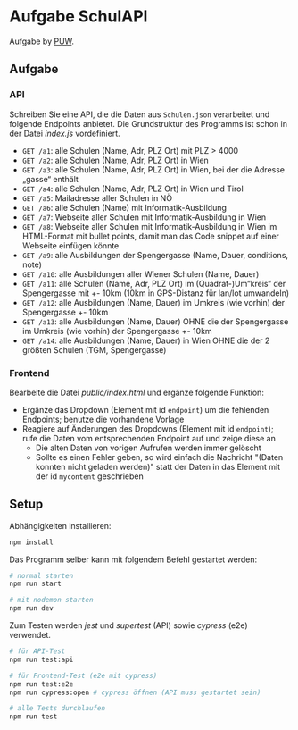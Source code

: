 # Aufgabe SchulAPI

Aufgabe by [PUW](https://github.com/spg-puw/).

## Aufgabe

### API

Schreiben Sie eine API, die die Daten aus `Schulen.json` verarbeitet und folgende Endpoints anbietet. Die Grundstruktur des Programms ist schon in der Datei *index.js* vordefiniert.

* `GET /a1`: alle Schulen (Name, Adr, PLZ Ort) mit PLZ > 4000
* `GET /a2`: alle Schulen (Name, Adr, PLZ Ort) in Wien
* `GET /a3`: alle Schulen (Name, Adr, PLZ Ort) in Wien, bei der die Adresse „gasse“ enthält
* `GET /a4`: alle Schulen (Name, Adr, PLZ Ort) in Wien und Tirol
* `GET /a5`: Mailadresse aller Schulen in NÖ
* `GET /a6`: alle Schulen (Name) mit Informatik-Ausbildung
* `GET /a7`: Webseite aller Schulen mit Informatik-Ausbildung in Wien
* `GET /a8`: Webseite aller Schulen mit Informatik-Ausbildung in Wien im HTML-Format mit bullet points, damit man das Code snippet auf einer Webseite einfügen könnte
* `GET /a9`: alle Ausbildungen der Spengergasse (Name, Dauer, conditions, note)
* `GET /a10`: alle Ausbildungen aller Wiener Schulen (Name, Dauer)
* `GET /a11`: alle Schulen (Name, Adr, PLZ Ort) im (Quadrat-)Um“kreis“ der Spengergasse mit +- 10km (10km in GPS-Distanz für lan/lot umwandeln)
* `GET /a12`: alle Ausbildungen (Name, Dauer) im Umkreis (wie vorhin) der Spengergasse +- 10km
* `GET /a13`: alle Ausbildungen (Name, Dauer) OHNE die der Spengergasse im Umkreis (wie vorhin) der Spengergasse +- 10km
* `GET /a14`: alle Ausbildungen (Name, Dauer) in Wien OHNE die der 2 größten Schulen (TGM, Spengergasse)

### Frontend

Bearbeite die Datei *public/index.html* und ergänze folgende Funktion:

* Ergänze das Dropdown (Element mit id `endpoint`) um die fehlenden Endpoints; benutze die vorhandene Vorlage
* Reagiere auf Änderungen des Dropdowns (Element mit id `endpoint`); rufe die Daten vom entsprechenden Endpoint auf und zeige diese an
  * Die alten Daten von vorigen Aufrufen werden immer gelöscht
  * Sollte es einen Fehler geben, so wird einfach die Nachricht "(Daten konnten nicht geladen werden)" statt der Daten in das Element mit der id `mycontent` geschrieben

## Setup

Abhängigkeiten installieren:

```sh
npm install
```

Das Programm selber kann mit folgendem Befehl gestartet werden:

```sh
# normal starten
npm run start

# mit nodemon starten
npm run dev
```

Zum Testen werden *jest* und *supertest* (API) sowie *cypress* (e2e) verwendet.

```sh
# für API-Test
npm run test:api

# für Frontend-Test (e2e mit cypress)
npm run test:e2e
npm run cypress:open # cypress öffnen (API muss gestartet sein)

# alle Tests durchlaufen
npm run test
```

